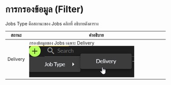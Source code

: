 # การกรองข้อมูล (Filter)

Jobs Type คือสถานะของ Jobs คลิกที่ อธิบายดังตาราง

| สถานะ    | คำอธิบาย                                                                       |
| -------- | ------------------------------------------------------------------------------ |
| Delivery | กรองข้อมูลของ Jobs เฉพาะ Delivery ![](<../../.gitbook/assets/image (285).png>) |
